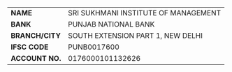 |                 |                                      |
| --------------- | ------------------------------------ |
| **NAME**        | SRI SUKHMANI INSTITUTE OF MANAGEMENT |
| **BANK**        | PUNJAB NATIONAL BANK                 |
| **BRANCH/CITY** | SOUTH EXTENSION PART 1, NEW DELHI    |
| **IFSC CODE**   | PUNB0017600                          |
| **ACCOUNT NO.** | 0176000101132626                     |
